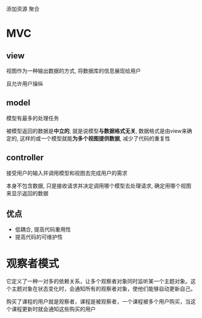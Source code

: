 添加资源 聚合

# MVC

## view

视图作为一种输出数据的方式, 将数据库的信息展现给用户

且允许用户操纵

## model

模型有最多的处理任务

被模型返回的数据是**中立的**, 就是说模型**与数据格式无关**, 数据格式是由view来确定的, 这样的或一个模型就能**为多个视图提供数据**, 减少了代码的重复性

## controller

接受用户的输入并调用模型和视图去完成用户的需求

本身不包含数据, 只是接收请求并决定调用哪个模型去处理请求, 确定用哪个视图来显示返回的数据

## 优点

- 低耦合, 提高代码重用性
- 提高代码的可维护性



# 观察者模式

它定义了一种一对多的依赖关系，让多个观察者对象同时监听某一个主题对象。这个主题对象在状态变化时，会通知所有的观察者对象，使他们能够自动更新自己。



购买了课程的用户就是观察者，课程是被观察者，一个课程被多个用户购买，当这个课程更新时就会通知这些购买的用户